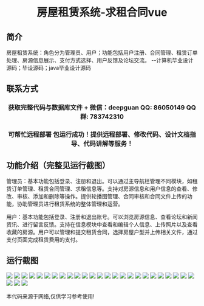 <p><h1 align="center">房屋租赁系统-求租合同vue</h1></p>

## 简介
房屋租赁系统：角色分为管理员、用户；功能包括用户注册、合同管理、租赁订单处理、房源信息展示、支付方式选择、用户反馈及论坛交流。    --计算机毕业设计源码；毕设源码；java毕业设计源码


## 联系方式
<p><h3 align="center">获取完整代码与数据库文件 + 微信：deepguan QQ: 86050149 QQ群: 783742310</h3></p>
<p><h3 align="center">可帮忙远程部署 包运行成功！提供远程部署、修改代码、设计文档指导、代码讲解等服务！</h3></p>

## 功能介绍（完整见运行截图）
管理员：基本功能包括登录、注册和退出。可以通过主导航栏管理不同模块，如租赁订单管理、租赁合同管理、求租信息等。支持对房源信息和用户信息的查看、修改、审核、添加和删除等操作。提供轮播图管理、合同审核和合同文件上传的功能，协助管理员进行租赁系统的整体管理和运营。

用户：基本功能包括登录、注册和退出账号。可以浏览房源信息、查看论坛和新闻资讯、进行留言反馈。支持在信息模块中查看和编辑个人信息、上传照片以及查看收藏的房源。用户可以管理和提交租赁合同，选择房屋户型并上传相关文件，通过支付页面完成租赁费用的支付。


## 运行截图
![](img/001.jpg)
![](img/002.jpg)
![](img/003.jpg)
![](img/004.jpg)
![](img/005.jpg)
![](img/006.jpg)
![](img/007.jpg)
![](img/008.jpg)
![](img/009.jpg)
![](img/010.jpg)
![](img/011.jpg)
![](img/012.jpg)
![](img/013.jpg)
![](img/014.jpg)
![](img/015.jpg)
![](img/016.jpg)
![](img/017.jpg)
![](img/018.jpg)
![](img/019.jpg)
![](img/020.jpg)
![](img/021.jpg)
![](img/022.jpg)
![](img/023.jpg)
![](img/024.jpg)
![](img/025.jpg)
![](img/026.jpg)
![](img/027.jpg)
![](img/028.jpg)

<p>本代码来源于网络,仅供学习参考使用!</p>
